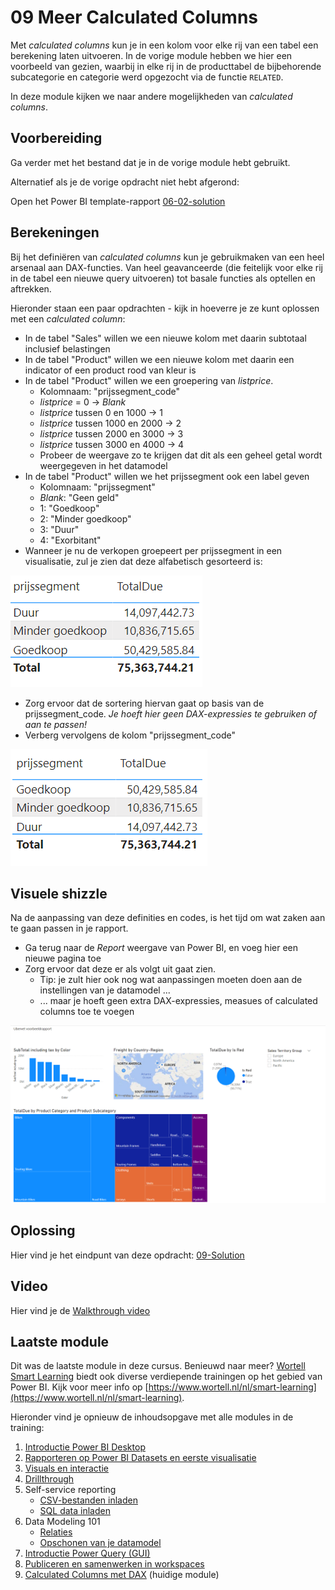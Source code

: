 # 09 Meer Calculated Columns

Met *calculated columns* kun je in een kolom voor elke rij van een tabel een berekening laten uitvoeren. In de vorige module hebben we hier een voorbeeld van gezien, waarbij in elke rij in de producttabel de bijbehorende subcategorie en categorie werd opgezocht via de functie `RELATED`.

In deze module kijken we naar andere mogelijkheden van _calculated columns_.
## Voorbereiding

Ga verder met het bestand dat je in de vorige module hebt gebruikt.

Alternatief als je de vorige opdracht niet hebt afgerond:

Open het Power BI template-rapport [06-02-solution](../06-data-modeling-101/06-02-Solution.pbix)

## Berekeningen

Bij het definiëren van _calculated columns_ kun je gebruikmaken van een heel arsenaal aan DAX-functies. Van heel geavanceerde (die feitelijk voor elke rij in de tabel een nieuwe query uitvoeren) tot basale functies als optellen en aftrekken.

Hieronder staan een paar opdrachten - kijk in hoeverre je ze kunt oplossen met een _calculated column_:

* In de tabel "Sales" willen we een nieuwe kolom met daarin subtotaal inclusief belastingen
* In de tabel "Product" willen we een nieuwe kolom met daarin een indicator of een product rood van kleur is
* In de tabel "Product" willen we een groepering van _listprice_.
  * Kolomnaam: "prijssegment_code"
  * _listprice_ = 0 -> _Blank_
  * _listprice_ tussen 0 en 1000 -> 1
  * _listprice_ tussen 1000 en 2000 -> 2
  * _listprice_ tussen 2000 en 3000 -> 3
  * _listprice_ tussen 3000 en 4000 -> 4
  * Probeer de weergave zo te krijgen dat dit als een geheel getal wordt weergegeven in het datamodel
* In de tabel "Product" willen we het prijssegment ook een label geven
  * Kolomnaam: "prijssegment"
  * _Blank_: "Geen geld"
  * 1: "Goedkoop"
  * 2: "Minder goedkoop"
  * 3: "Duur"
  * 4: "Exorbitant"
* Wanneer je nu de verkopen groepeert per prijssegment in een visualisatie, zul je zien dat deze alfabetisch gesorteerd is:

![Foute sortering](img/prijssegment-sortering-fout.png)

* Zorg ervoor dat de sortering hiervan gaat op basis van de prijssegment_code. *Je hoeft hier geen DAX-expressies te gebruiken of aan te passen!*
* Verberg vervolgens de kolom "prijssegment_code"

![Correcte sortering](img/prijssegment-sortering-goed.png)

## Visuele shizzle

Na de aanpassing van deze definities en codes, is het tijd om wat zaken aan te gaan passen in je rapport.

* Ga terug naar de *Report* weergave van Power BI, en voeg hier een nieuwe pagina toe
* Zorg ervoor dat deze er als volgt uit gaat zien.
  * Tip: je zult hier ook nog wat aanpassingen moeten doen aan de instellingen van je datamodel ...
  * ... maar je hoeft geen extra DAX-expressies, measues of calculated columns toe te voegen

![Doelopmaak rapport](img/screenshot-pbi-doel.png)

## Oplossing

Hier vind je het eindpunt van deze opdracht: [09-Solution](09-Solution.pbix)

## Video

Hier vind je de [Walkthrough video](https://vimeo.com/586426505/dffdaeb522)

## Laatste module

Dit was de laatste module in deze cursus. Benieuwd naar meer? [Wortell Smart Learning](https://www.wortell.nl/nl/smart-learning) biedt ook diverse verdiepende trainingen op het gebied van Power BI. Kijk voor meer info op [https://www.wortell.nl/nl/smart-learning](https://www.wortell.nl/nl/smart-learning).

Hieronder vind je opnieuw de inhoudsopgave met alle modules in de training:

1. [Introductie Power BI Desktop](../01-introduction/01-introduction-powerbi-desktop.md)
2. [Rapporteren op Power BI Datasets en eerste visualisatie](../02-reporting-on-dataset/02-reporting-on-dataset.md)
3. [Visuals en interactie](../03-visuals-and-interaction/03-visuals-and-interaction.md)
4. [Drillthrough](../04-drillthrough/04-drillthrough.md)
5. Self-service reporting
   * [CSV-bestanden inladen](../05-self-service-reporting/05-csv-inladen.md)
   * [SQL data inladen](../05-self-service-reporting/06-sql-inladen.md)
6. Data Modeling 101
   * [Relaties](../06-data-modeling-101/07-relaties.md)
   * [Opschonen van je datamodel](../06-data-modeling-101/08-opschonen.md)
7. [Introductie Power Query (GUI)](../07-power-query-gui/09-power-query.md)
8. [Publiceren en samenwerken in workspaces](../08-publishing-and-collaboration-in-workspaces/10-publishing-and-collaboration-in-workspaces.md)
9. [Calculated Columns met DAX](../09-dax/11-calc-columns.md) (huidige module)
